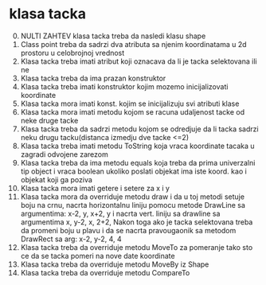 # klasa tacka
0. NULTI ZAHTEV klasa tacka treba da nasledi klasu shape
1. Class point treba da sadrzi dva atributa sa njenim koordinatama u 2d prostoru u celobrojnoj vrednost
2. Klasa tacka treba imati atribut koji oznacava da li je tacka selektovana ili ne
3. Klasa tacka treba da ima prazan konstruktor
4. Klasa tacka treba imati konstruktor kojim mozemo inicijalizovati koordinate
5. Klasa tacka mora imati konst. kojim se inicijalizuju svi atributi klase
6. Klasa tacka mora imati metodu kojom se racuna udaljenost tacke od neke druge tacke 
7. Klasa tacka treba da sadrzi metodu kojom se odredjuje da li tacka sadrzi neku drugu tacku(distanca izmedju dve tacke <=2)
8. Klasa tacka treba imati metodu ToString koja vraca koordinate tacaka u zagradi odvojene zarezom
9. Klasa tacka treba da ima metodu equals koja treba da prima univerzalni tip object i vraca boolean ukoliko poslati objekat ima iste koord. kao i objekat koji ga poziva
10. Klasa tacka mora imati getere i setere za x i y
11. Klasa tacka mora da overriduje metodu draw i da u toj metodi setuje boju na crnu, nacrta horizontalnu liniju pomocu metode DrawLine sa argumentima: x-2, y, x+2, y i nacrta vert. liniju sa drawline sa argumentima x, y-2, x, 2+2, Nakon toga ako je tacka selektovana treba da promeni boju u plavu i da se nacrta pravougaonik sa metodom DrawRect sa arg: x-2, y-2, 4, 4
12. Klasa tacka treba da overriduje metodu MoveTo za pomeranje tako sto ce da se tacka pomeri na nove date koordinate
13. Klasa tacka treba da overriduje metodu MoveBy iz Shape
14. Klasa tacka treba da overriduje metodu CompareTo